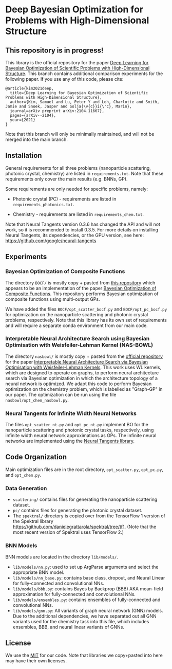 # Deep Bayesian Optimization for Problems with High-Dimensional Structure

## This repository is in progress!

This library is the official repository for the paper [Deep Learning for Bayesian Optimization of Scientific Problems with High-Dimensional Structure](https://arxiv.org/abs/2104.11667). 
This branch contains additional comparison experiments for the following paper. 
If you use any of this code, please cite:

```
@article{kim2021deep,
  title={Deep Learning for Bayesian Optimization of Scientific Problems with High-Dimensional Structure},
  author={Kim, Samuel and Lu, Peter Y and Loh, Charlotte and Smith, Jamie and Snoek, Jasper and Solja{\v{c}}i{\'c}, Marin},
  journal=arXiv preprint arXiv:2104.11667},
  pages={arXiv--2104},
  year={2021}
}
```

Note that this branch will only be minimally maintained, and will not be merged into the main branch.

## Installation

General requirements for all three problems (nanoparticle scattering, photonic crystal, chemistry) 
are listed in `requirements.txt`. 
Note that these requirements only cover the main results (e.g. BNNs, GP).

Some requirements are only needed for specific problems, namely:
* Photonic crystal (PC) - requirements are listed in `requirements_photonics.txt`.

* Chemistry - requirements are listed in `requirements_chem.txt`.

Note that Neural Tangents version 0.3.6 has changed the API and will not work, so it is recommended to install 0.3.5. 
For more details on installing Neural Tangents, its dependencies, or the GPU version, see here:
https://github.com/google/neural-tangents


## Experiments

### Bayesian Optimization of Composite Functions

The directory `BOCF/` is mostly copy + pasted from [this repository](https://github.com/RaulAstudillo/bocf) which appears to be 
an implementation of the paper [Bayesian Optimization of Composite Functions](https://arxiv.org/abs/1906.01537).
This repository performs Bayesian optimization of composite functions using multi-output GPs.

We have added the files `BOCF/opt_scatter_bocf.py` and `BOCF/opt_pc_bocf.py` for optimization on the nanoparticle
scattering and photonic crystal problems, respectively. Note that this library has its own set of requirements and
will require a separate conda environment from our main code.

### Interpretable Neural Architecture Search using Bayesian Optimisation with Weisfeiler-Lehman Kernel (NAS-BOWL)

The directory `nasbowl/` is mostly copy + pasted from the [official repository](https://github.com/xingchenwan/nasbowl) for the paper 
[Interpretable Neural Architecture Search via Bayesian Optimisation with Weisfeiler-Lehman Kernels](https://openreview.net/pdf?id=j9Rv7qdXjd).
This work uses WL kernels, which are designed to operate on graphs, to perform neural architecture search via Bayesian
optimization in which the architecture topology of a neural network is optimized. We adapt this code to perform
Bayesian optimization on the chemistry problem, which is labelled as "Graph-GP" in our paper.
The optimization can be run using the file `nasbowl/opt_chem_nasbowl.py`.

### Neural Tangents for Infinite Width Neural Networks

The files `opt_scatter_nt.py` and `opt_pc_nt.py` implement BO for the nanoparticle scattering and photonic crystal
tasks, respectively, using infinite width neural network approximations as GPs. The infinite neural networks are
implemented using the [Neural Tangents library](https://github.com/google/neural-tangents).

## Code Organization

Main optimization files are in the root directory, `opt_scatter.py`, `opt_pc.py`, and `opt_chem.py`.

### Data Generation

* `scattering/` contains files for generating the nanoparticle scattering dataset.
* `pc/` contains files for generating the photonic crystal dataset.
* The `spektral/` directory is copied over from the TensorFlow 1 version of the Spektral library 
https://github.com/danielegrattarola/spektral/tree/tf1. 
(Note that the most recent version of Spektral uses TensorFlow 2.)

### BNN Models

BNN models are located in the directory `lib/models/`. 
* `lib/models/nn.py`: used to set up ArgParse arguments and select the appropriate BNN model.
* `lib/models/nn_base.py`: contains base class, dropout, and Neural Linear for fully-connected and convolutional NNs. 
* `lib/models/bbb.py`: contains Bayes by Backprop (BBB) AKA mean-field approximation for fully-connected and convolutional NNs. 
* `lib/models/ensembles.py`: contains ensembles of fully-connected and convolutional NNs.
* `lib/models/gnn.py`: All variants of graph neural network (GNN) models. Due to the additional dependencies, we have
separated out all GNN variants used for the chemistry task into this file, which includes ensembles, BBB, and neural linear variants of GNNs.

## License
We use the [MIT](https://choosealicense.com/licenses/mit/) for our code. 
Note that libraries we copy+pasted into here may have their own licenses.
